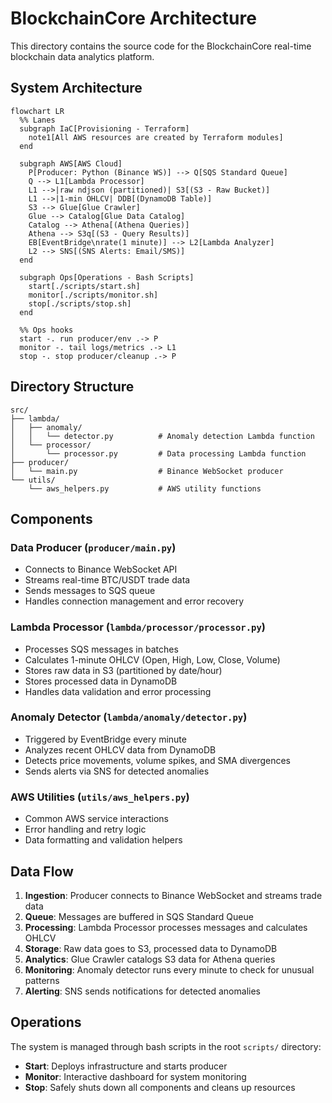 # BlockchainCore Architecture

This directory contains the source code for the BlockchainCore real-time blockchain data analytics platform.

## System Architecture

```mermaid
flowchart LR
  %% Lanes
  subgraph IaC[Provisioning - Terraform]
    note1[All AWS resources are created by Terraform modules]
  end

  subgraph AWS[AWS Cloud]
    P[Producer: Python (Binance WS)] --> Q[SQS Standard Queue]
    Q --> L1[Lambda Processor]
    L1 -->|raw ndjson (partitioned)| S3[(S3 - Raw Bucket)]
    L1 -->|1‑min OHLCV| DDB[(DynamoDB Table)]
    S3 --> Glue[Glue Crawler]
    Glue --> Catalog[Glue Data Catalog]
    Catalog --> Athena[(Athena Queries)]
    Athena --> S3q[(S3 - Query Results)]
    EB[EventBridge\nrate(1 minute)] --> L2[Lambda Analyzer]
    L2 --> SNS[(SNS Alerts: Email/SMS)]
  end

  subgraph Ops[Operations - Bash Scripts]
    start[./scripts/start.sh]
    monitor[./scripts/monitor.sh]
    stop[./scripts/stop.sh]
  end

  %% Ops hooks
  start -. run producer/env .-> P
  monitor -. tail logs/metrics .-> L1
  stop -. stop producer/cleanup .-> P
```

## Directory Structure

```
src/
├── lambda/
│   ├── anomaly/
│   │   └── detector.py          # Anomaly detection Lambda function
│   └── processor/
│       └── processor.py         # Data processing Lambda function
├── producer/
│   └── main.py                  # Binance WebSocket producer
└── utils/
    └── aws_helpers.py           # AWS utility functions
```

## Components

### Data Producer (`producer/main.py`)
- Connects to Binance WebSocket API
- Streams real-time BTC/USDT trade data
- Sends messages to SQS queue
- Handles connection management and error recovery

### Lambda Processor (`lambda/processor/processor.py`)
- Processes SQS messages in batches
- Calculates 1-minute OHLCV (Open, High, Low, Close, Volume)
- Stores raw data in S3 (partitioned by date/hour)
- Stores processed data in DynamoDB
- Handles data validation and error processing

### Anomaly Detector (`lambda/anomaly/detector.py`)
- Triggered by EventBridge every minute
- Analyzes recent OHLCV data from DynamoDB
- Detects price movements, volume spikes, and SMA divergences
- Sends alerts via SNS for detected anomalies

### AWS Utilities (`utils/aws_helpers.py`)
- Common AWS service interactions
- Error handling and retry logic
- Data formatting and validation helpers

## Data Flow

1. **Ingestion**: Producer connects to Binance WebSocket and streams trade data
2. **Queue**: Messages are buffered in SQS Standard Queue
3. **Processing**: Lambda Processor processes messages and calculates OHLCV
4. **Storage**: Raw data goes to S3, processed data to DynamoDB
5. **Analytics**: Glue Crawler catalogs S3 data for Athena queries
6. **Monitoring**: Anomaly detector runs every minute to check for unusual patterns
7. **Alerting**: SNS sends notifications for detected anomalies

## Operations

The system is managed through bash scripts in the root `scripts/` directory:

- **Start**: Deploys infrastructure and starts producer
- **Monitor**: Interactive dashboard for system monitoring
- **Stop**: Safely shuts down all components and cleans up resources

